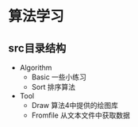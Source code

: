 # 算法学习

## src目录结构

+ Algorithm
    + Basic 一些小练习
    + Sort 排序算法
+ Tool
    + Draw 算法4中提供的绘图库
    + Fromfile 从文本文件中获取数据
    
